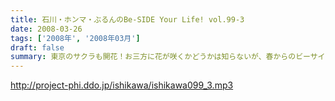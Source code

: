 ```yaml
---
title: 石川・ホンマ・ぶるんのBe-SIDE Your Life! vol.99-3
date: 2008-03-26
tags: ['2008年', '2008年03月']
draft: false
summary: 東京のサクラも開花！お三方に花が咲くかどうかは知らないが、春からのビーサイもよろしくお願いします。あっ！！・・・向かいのビルの踊り場で喫煙している人々が、スタジオを怪訝な表情で見ている・・・NAMAE
---
```


http://project-phi.ddo.jp/ishikawa/ishikawa099_3.mp3
